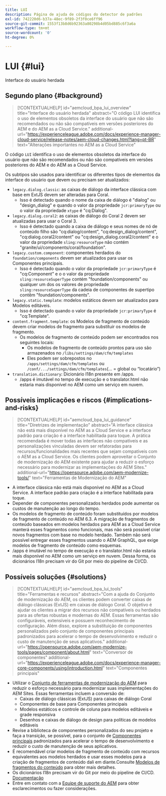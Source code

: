 ```yaml
---
title: LUI
description: Página de ajuda de códigos do detector de padrões
exl-id: 742220d6-b37a-48ec-9f89-2f3f0ce6ff96
source-git-commit: 1553f13b8d6b92363a80298b4d05bd885c6f3a6a
workflow-type: tm+mt
source-wordcount: '0'
ht-degree: 0%

---
```


# LUI {#lui}

Interface do usuário herdada

## Segundo plano {#background}

>[!CONTEXTUALHELP]
>id="aemcloud_bpa_lui_overview"
>title="Interface do usuário herdada"
>abstract="O código LUI identifica o uso de elementos obsoletos da interface do usuário que não são recomendados ou não são compatíveis em versões posteriores do AEM e do AEM as a Cloud Service."
>additional-url="https://experienceleague.adobe.com/docs/experience-manager-cloud-service/release-notes/aem-cloud-changes.html?lang=pt-BR" text="Alterações importantes no AEM as a Cloud Service"

O código `LUI` identifica o uso de elementos obsoletos da interface do usuário que não são recomendados ou não são compatíveis em versões posteriores do AEM e do AEM as a Cloud Service.

Os subtipos são usados para identificar os diferentes tipos de elementos da interface do usuário que devem ou precisam ser atualizados:

* `legacy.dialog.classic`: as caixas de diálogo da interface clássica com base em ExtJS devem ser alteradas para Coral.
   * Isso é detectado quando o nome da caixa de diálogo é &quot;dialog&quot; ou &quot;design_dialog&quot; e quando 
o valor da propriedade `jcr:primaryType` ou o valor da propriedade `xtype` é &quot;cq:Dialog&quot;.
* `legacy.dialog.coral2`: as caixas de diálogo do Coral 2 devem ser atualizadas para usar o Coral 3.
   * Isso é detectado quando a caixa de diálogo e seus nomes de nó de conteúdo filho são &quot;cq:dialog/content&quot;, 
&quot;cq:design_dialog/content&quot;, &quot;cq:dialog.coral2/content&quot; ou &quot;cq:design_dialog.coral2/content&quot;
e o valor da propriedade `sling:resourceType` não contém &quot;granite/ui/components/coral/foundation&quot;.
* `legacy.custom.component`: componentes herdados do `foundation/components` devem ser atualizados para usar os Componentes principais.
   * Isso é detectado quando o valor da propriedade `jcr:primaryType` é &quot;cq:Component&quot; e o
      o valor da propriedade `sling:resourceSuperType` contém &quot;foundation/components&quot; ou qualquer um dos
      os valores de propriedade `sling:resourceSuperType` da cadeia de componentes de supertipo contêm &quot;foundation/components&quot;.
* `legacy.static.template`: modelos estáticos devem ser atualizados para Modelos editáveis.
   * Isso é detectado quando o valor da propriedade `jcr:primaryType` é &quot;cq:Template&quot;.
* `content.fragment.template`: os Modelos de fragmento de conteúdo devem criar modelos de fragmento para substituir os modelos de fragmento.
   * Os modelos de fragmento de conteúdo podem ser encontrados nos seguintes locais:
      * Os modelos de fragmento de conteúdo prontos para uso são armazenados no `/libs/settings/dam/cfm/templates`
      * Eles podem ser sobrepostos no  `/apps/settings/dam/cfm/templates`  ou  `/conf/.../settings/dam/cfm/templates`(... = global ou “locatário”)
* `translation.dictionary`: Dicionário I18n presente em /apps.
   * /apps é imutável no tempo de execução e o translator.html não estaria mais disponível no AEM como um serviço em nuvem.

## Possíveis implicações e riscos {#implications-and-risks}

>[!CONTEXTUALHELP]
>id="aemcloud_bpa_lui_guidance"
>title="Diretrizes de implementação"
>abstract="A interface clássica não está mais disponível no AEM as a Cloud Service e a interface padrão para criação é a interface habilitada para toque. A prática recomendada é mover todas as interfaces não compatíveis e as personalizações vinculadas devem ser refatoradas para recursos/funcionalidades mais recentes que sejam compatíveis com o AEM as a Cloud Service. Os clientes podem aproveitar o Conjunto de modernização do AEM existente para ajudar a reduzir o esforço necessário para modernizar as implementações do AEM Sites."
>additional-url="https://opensource.adobe.com/aem-modernize-tools/" text="Ferramentas de Modernização do AEM"

* A interface clássica não está mais disponível no AEM as a Cloud Service. A interface padrão para criação é a interface habilitada para toque.
* Depender de componentes personalizados herdados pode aumentar os custos de manutenção ao longo do tempo.
* Os modelos de fragmento de conteúdo foram substituídos por modelos de fragmento de conteúdo no AEM 6.3. A migração de fragmentos de conteúdo baseados em modelos herdados para AEM as a Cloud Service manterá esses fragmentos como funcionais, mas não será possível criar novos fragmentos com base no modelo herdado. Também não será possível entregar esses fragmentos usando o AEM GraphQL, que exige modelos de fragmento de conteúdo como esquemas.
* /apps é imutável no tempo de execução e o translator.html não estaria mais disponível no AEM como um serviço em nuvem. Dessa forma, os dicionários I18n precisam vir do Git por meio do pipeline de CI/CD.

## Possíveis soluções {#solutions}

>[!CONTEXTUALHELP]
>id="aemcloud_bpa_lui_tools"
>title="Ferramentas e recursos"
>abstract="Com a ajuda do Conjunto de modernização do AEM, os clientes podem converter caixas de diálogo clássicas (ExtJS) em caixas de diálogo Coral. O objetivo é ajudar os clientes a migrar dos recursos não compatíveis ou herdados para as ofertas robustas e modernas do AEM. Essas ferramentas são configuráveis, extensíveis e possuem reconhecimento de configuração. Além disso, explore a substituição de componentes personalizados pelo conjunto de componentes principais padronizados para acelerar o tempo de desenvolvimento e reduzir o custo de manutenção de seus aplicativos."
>additional-url="https://opensource.adobe.com/aem-modernize-tools/pages/component/about.html" text="Conversor de componentes"
>additional-url="https://experienceleague.adobe.com/docs/experience-manager-core-components/using/introduction.html" text="Componentes principais"

* Utilizar o [Conjunto de ferramentas de modernização do AEM](https://opensource.adobe.com/aem-modernize-tools/) para reduzir o esforço necessário para modernizar suas implementações do AEM Sites. Essas ferramentas incluem a conversão de:
   * Caixas de diálogo clássicas (ExtJS) para caixas de diálogo Coral
   * Componentes de base para Componentes principais
   * Modelos estáticos e controle de coluna para modelos editáveis e grade responsiva
   * Desenhos e caixas de diálogo de design para políticas de modelos editáveis
* Revise a biblioteca de componentes personalizados do seu projeto e faça a transição, se possível, para o conjunto de [Componentes principais](https://experienceleague.adobe.com/docs/experience-manager-core-components/using/introduction.html?lang=pt-BR) padronizados para acelerar o tempo de desenvolvimento e reduzir o custo de manutenção de seus aplicativos.
* É recomendável criar modelos de fragmento de conteúdo com recursos equivalentes aos modelos herdados e usar esses modelos para a criação de fragmentos de conteúdo dali em diante.Consulte [Modelos de fragmentos do conteúdo](https://experienceleague.adobe.com/docs/experience-manager-65/assets/content-fragments/content-fragments-models.html?lang=pt-BR) para obter mais detalhes.
* Os dicionários I18n precisam vir do Git por meio do pipeline de CI/CD. [Documentação](https://experienceleague.adobe.com/docs/experience-manager-cloud-service/content/release-notes/aem-cloud-changes.html?lang=en#apps-libs-immutable)
* Entre em contato com a [Equipe de suporte do AEM](https://helpx.adobe.com/br/enterprise/using/support-for-experience-cloud.html) para obter esclarecimentos ou fazer considerações.
